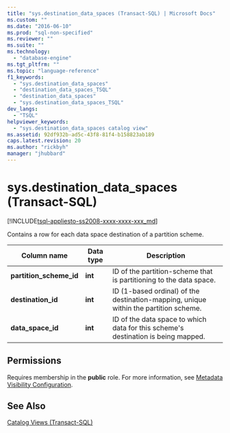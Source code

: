 ```yaml
---
title: "sys.destination_data_spaces (Transact-SQL) | Microsoft Docs"
ms.custom: ""
ms.date: "2016-06-10"
ms.prod: "sql-non-specified"
ms.reviewer: ""
ms.suite: ""
ms.technology: 
  - "database-engine"
ms.tgt_pltfrm: ""
ms.topic: "language-reference"
f1_keywords: 
  - "sys.destination_data_spaces"
  - "destination_data_spaces_TSQL"
  - "destination_data_spaces"
  - "sys.destination_data_spaces_TSQL"
dev_langs: 
  - "TSQL"
helpviewer_keywords: 
  - "sys.destination_data_spaces catalog view"
ms.assetid: 92df932b-ad5c-43f8-81f4-b158823ab189
caps.latest.revision: 20
ms.author: "rickbyh"
manager: "jhubbard"
---
```

# sys.destination_data_spaces (Transact-SQL)
[!INCLUDE[tsql-appliesto-ss2008-xxxx-xxxx-xxx_md](../../database-engine/configure/windows/includes/tsql-appliesto-ss2008-xxxx-xxxx-xxx-md.md)]

  Contains a row for each data space destination of a partition scheme.  
  
|Column name|Data type|Description|  
|-----------------|---------------|-----------------|  
|**partition_scheme_id**|**int**|ID of the partition-scheme that is partitioning to the data space.|  
|**destination_id**|**int**|ID (1-based ordinal) of the destination-mapping, unique within the partition scheme.|  
|**data_space_id**|**int**|ID of the data space to which data for this scheme's destination is being mapped.|  
  
## Permissions  
 Requires membership in the **public** role. For more information, see [Metadata Visibility Configuration](../../relational-databases/security/metadata-visibility-configuration.md).  
  
## See Also  
 [Catalog Views &#40;Transact-SQL&#41;](../Topic/Catalog%20Views%20\(Transact-SQL\).md)  
  
  
